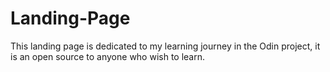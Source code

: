 # Landing-Page

This landing page is dedicated to my learning journey in the Odin project, it is an open source to anyone who wish to learn.
